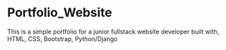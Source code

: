 # Portfolio_Website
This is a simple portfolio for a junior fullstack website developer built with, HTML, CSS, Bootstrap, Python/Django
